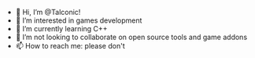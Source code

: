- 👋 Hi, I’m @Talconic!
- 👀 I’m interested in games development
- 🌱 I’m currently learning C++
- 💞️ I’m not looking to collaborate on open source tools and game addons
- 📫 How to reach me: please don't

<!---
Talconic/Talconic is a ✨ special ✨ repository because its `README.md` (this file) appears on your GitHub profile.
You can click the Preview link to take a look at your changes.
--->
